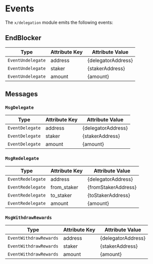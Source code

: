 <!--
order: 5
-->

# Events

The `x/delegation` module emits the following events:

## EndBlocker

| Type              | Attribute Key | Attribute Value    |
|-------------------|---------------|--------------------|
| `EventUndelegate` | address       | {delegatorAddress} |
| `EventUndelegate` | staker        | {stakerAddress}    |
| `EventUndelegate` | amount        | {amount}           |

## Messages

### `MsgDelegate`

| Type            | Attribute Key | Attribute Value    |
|-----------------|---------------|--------------------|
| `EventDelegate` | address       | {delegatorAddress} |
| `EventDelegate` | staker        | {stakerAddress}    |
| `EventDelegate` | amount        | {amount}           |

### `MsgRedelegate`

| Type              | Attribute Key | Attribute Value     |
|-------------------|---------------|---------------------|
| `EventRedelegate` | address       | {delegatorAddress}  |
| `EventRedelegate` | from_staker   | {fromStakerAddress} |
| `EventRedelegate` | to_staker     | {toStakerAddress}   |
| `EventRedelegate` | amount        | {amount}            |

### `MsgWithdrawRewards`

| Type                   | Attribute Key | Attribute Value    |
|------------------------|---------------|--------------------|
| `EventWithdrawRewards` | address       | {delegatorAddress} |
| `EventWithdrawRewards` | staker        | {stakerAddress}    |
| `EventWithdrawRewards` | amount        | {amount}           |

